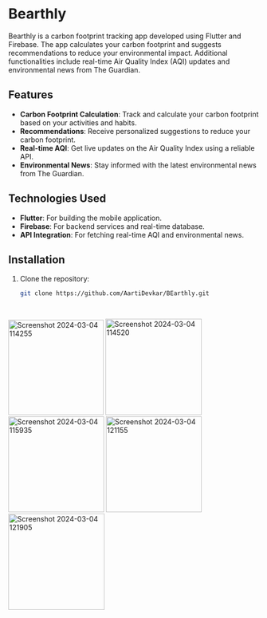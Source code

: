 # Bearthly

Bearthly is a carbon footprint tracking app developed using Flutter and Firebase. The app calculates your carbon footprint and suggests recommendations to reduce your environmental impact. Additional functionalities include real-time Air Quality Index (AQI) updates and environmental news from The Guardian.

## Features

- **Carbon Footprint Calculation**: Track and calculate your carbon footprint based on your activities and habits.
- **Recommendations**: Receive personalized suggestions to reduce your carbon footprint.
- **Real-time AQI**: Get live updates on the Air Quality Index using a reliable API.
- **Environmental News**: Stay informed with the latest environmental news from The Guardian.

## Technologies Used

- **Flutter**: For building the mobile application.
- **Firebase**: For backend services and real-time database.
- **API Integration**: For fetching real-time AQI and environmental news.

## Installation

1. Clone the repository:
   ```bash
   git clone https://github.com/AartiDevkar/BEarthly.git
   
  
<img width="191" alt="Screenshot 2024-03-04 114255" src="https://github.com/AartiDevkar/BEarthly/assets/97788229/f7c843ce-0e1f-4fbc-8869-ec48bc9734d6">
<img width="193" alt="Screenshot 2024-03-04 114520" src="https://github.com/AartiDevkar/BEarthly/assets/97788229/7985129a-7401-4e48-b520-1890c9571f39">
<img width="192" alt="Screenshot 2024-03-04 115935" src="https://github.com/AartiDevkar/BEarthly/assets/97788229/6207a868-290f-4da3-8fbe-6f3e7e2a086d">
<img width="192" alt="Screenshot 2024-03-04 121155" src="https://github.com/AartiDevkar/BEarthly/assets/97788229/6aadd208-93a3-4c88-9d81-ea1b59599551">
<img width="193" alt="Screenshot 2024-03-04 121905" src="https://github.com/AartiDevkar/BEarthly/assets/97788229/e07158d7-2ebf-4c7f-ae55-92c127d1c438">



